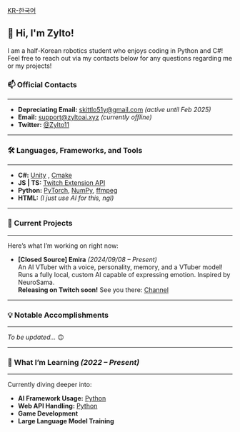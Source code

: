 [KR-한국어](https://github.com/Zylto11/Zylto11-KR/blob/main/README.md)

## 👋 Hi, I'm Zylto!  

I am a half-Korean robotics student who enjoys coding in Python and C#!
Feel free to reach out via my contacts below for any questions regarding me or my projects!



### 📫 Official Contacts 

___
- **Depreciating Email:** skittlo51y@gmail.com *(active until Feb 2025)*  
- **Email:** support@zyltoai.xyz *(currently offline)*  
- **Twitter:** [@Zylto11](https://twitter.com/Zylto11)  
___

### 🛠️ Languages, Frameworks, and Tools  

___
- **C#:** [Unity](https://unity.com) , [Cmake](https://cmake.org)
- **JS | TS:** [Twitch Extension API](https://github.com/TwitchLib/TwitchLib) 
- **Python:** [PyTorch](https://pytorch.org), [NumPy](https://numpy.org), [ffmpeg](https://www.ffmpeg.org)  
- **HTML:** *(I just use AI for this, ngl)*  
___

### 🚀 Current Projects 

___
Here’s what I’m working on right now:  
- **[Closed Source] Emira** *(2024/09/08 – Present)*  
  An AI VTuber with a voice, personality, memory, and a VTuber model! Runs a fully local, custom AI capable of expressing emotion. Inspired by NeuroSama.  
  **Releasing on Twitch soon!** See you there: [Channel](twitch.tv/zylto11) 
___

### 💡 Notable Accomplishments  

___
*To be updated...* 🙃  
___

### 🌱 What I’m Learning *(2022 – Present)*  

___
Currently diving deeper into:  
- **AI Framework Usage:** [Python](www.python.org)  
- **Web API Handling:** [Python](www.python.org)  
- **Game Development**  
- **Large Language Model Training**  



